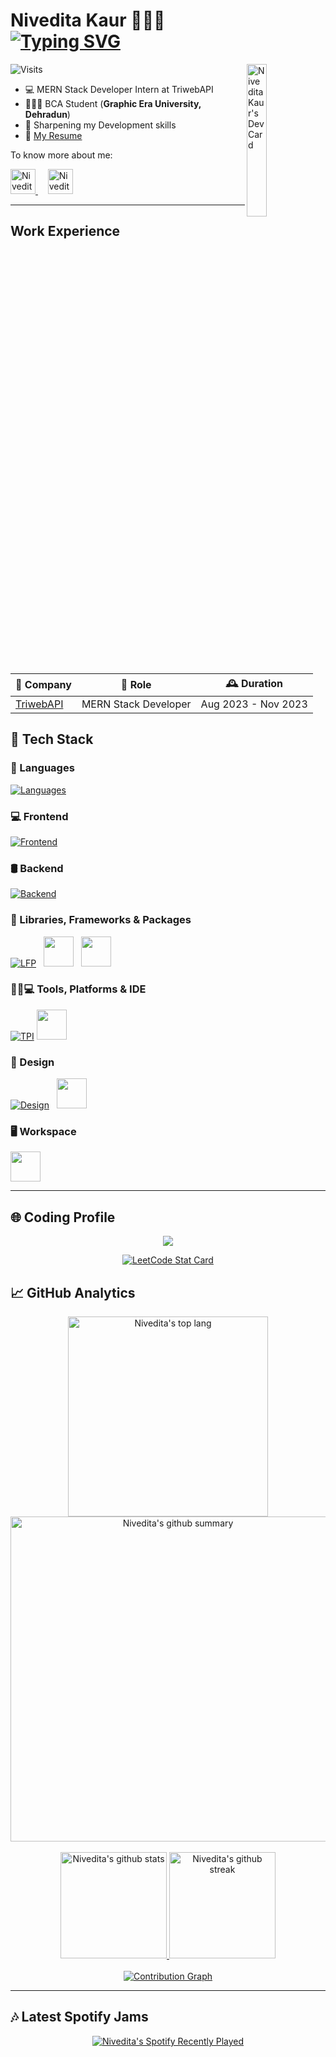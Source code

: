 # Nivedita Kaur 👩🏻‍💻 <br>[![Typing SVG](https://readme-typing-svg.demolab.com?font=Fragment+Mono&weight=500&size=20&pause=1000&color=3547D4&random=false&width=435&lines=Full+Stack+Developer;Graphic+Designer)](https://git.io/typing-svg)

<a href="https://app.daily.dev/niveditakaur"><img src="https://api.daily.dev/devcards/bcea52bc0fbf485e8d4cac6a4091afa1.png?r=i50" width="25%" align="right" alt="Nivedita Kaur's Dev Card"/></a>
<img alt="Visits" src="https://visitcount.itsvg.in/api?id=niveditakaur&label=Profile%20Impressions%20&color=1&icon=3&pretty=false">

- 💻 MERN Stack Developer Intern at TriwebAPI
- 👩🏻‍🎓 BCA Student (**Graphic Era University, Dehradun**)
- 🧠 Sharpening my Development skills
- 📜 [My Resume](https://drive.google.com/file/d/1EXesz9YjDy8lBVBm2lmD8SzGFCai9rOY/view?usp=sharing)

To know more about me:

<div>
<a href="mailto:niveditakaur5244@gmail.com">
  <img alt="Nivedita's Email" height="40px" src="https://user-images.githubusercontent.com/85930567/175770833-302b4ef2-faeb-421f-88eb-744737a4ad74.png"/>
</a>  &nbsp; &nbsp;
<a href="https://www.linkedin.com/in/niveditakaur/">
  <img alt="Nivedita's Linkedin" height="40px" src="https://user-images.githubusercontent.com/85930567/175769904-8f101a4f-5415-4855-83d8-11e8c1ee37b1.png"/>
</a>
</div>

---

## Work Experience

| 🏢 Company                          | 💼 Role              | 🕰️ Duration         |
| ----------------------------------- | -------------------- | ------------------- |
| [TriwebAPI](https://triwebapi.com/) | MERN Stack Developer | Aug 2023 - Nov 2023 |

## 🌟 Tech Stack

### 📝 Languages

[![Languages](https://skillicons.dev/icons?i=c,cpp,py,md,java,php,latex)](https://skillicons.dev)

### 💻 Frontend

[![Frontend](https://skillicons.dev/icons?i=react,html,css,js,ts,svg)](https://skillicons.dev)

### 🛢️ Backend

[![Backend](https://skillicons.dev/icons?i=nodejs,express,mysql,mongodb)](https://skillicons.dev)

### 🧩 Libraries, Frameworks & Packages

[![LFP](https://skillicons.dev/icons?i=react,bootstrap,styledcomponents,materialui,firebase)](https://skillicons.dev) &nbsp; <img src="https://cdn.jsdelivr.net/gh/devicons/devicon/icons/npm/npm-original-wordmark.svg" height=48/>  &nbsp; <img src="https://cdn.jsdelivr.net/gh/devicons/devicon/icons/yarn/yarn-original.svg" height=48/>

### 👩🏻💻 Tools, Platforms & IDE

[![TPI](https://skillicons.dev/icons?i=git,bash,babel,postman,github,vercel,vscode,androidstudio)](https://skillicons.dev) <img src="https://cdn.jsdelivr.net/gh/devicons/devicon/icons/jira/jira-original.svg" height=48/>

### 🎨 Design

[![Design](https://skillicons.dev/icons?i=ai,ps)](https://skillicons.dev) &nbsp; <img src="https://cdn.jsdelivr.net/gh/devicons/devicon/icons/canva/canva-original.svg" height=48/>

### 🖥️ Workspace

<img src="https://cdn.jsdelivr.net/gh/devicons/devicon/icons/windows8/windows8-original.svg" height=48/>

---

## 🌐 Coding Profile

<p align="center">
  <a href="https://leetcode.com/niveditakaurr/"><img src="https://img.shields.io/badge/-LeetCode-FFA116?style=for-the-badge&logo=LeetCode&logoColor=black"></a>
<br/>

<p align="center">
  <a href="https://leetcode.com/niveditakaurr/">
  <img alt="LeetCode Stat Card" src="https://leetcard.jacoblin.cool/niveditakaurr?theme=light&ext=heatmap&width=490&font=noto_sans_display"/>
  </a>
</p>

## 📈 GitHub Analytics

<div align="center">
  <a href="#">
    <img width="320em" src="https://github-readme-stats.vercel.app/api/top-langs?username=niveditakaur&layout=compact&theme=buefy&hide_border=false" alt="Nivedita's top lang"/>
  </a>
  <a href="#">
    <img width="520em" src="https://github-profile-summary-cards.vercel.app/api/cards/profile-details?username=niveditakaur&theme=buefy" alt="Nivedita's github summary"/>
  </a>
</div>
  <br>
<div align="center">
  <a href="#">
    <img height="170em" src="https://github-readme-stats.vercel.app/api?username=niveditakaur&theme=buefy&show_icons=true&hide_border=false" alt="Nivedita's github stats"/>
  </a>
  <a href="#">
    <img height="170em" src="https://github-readme-streak-stats.herokuapp.com/?user=niveditakaur&theme=buefy&hide_border=false" alt="Nivedita's github streak"/>
  </a>
</div>
  <br>
<div align="center">
  <a href="#">
    <img src="https://github-readme-activity-graph.vercel.app/graph?username=niveditakaur&theme=minimal&area=true&radius=14&title_color=9479dd&point=ff3860&line=FFDF99" alt="Contribution Graph"/>
  </a>
</div>

---

## 🎶 Latest Spotify Jams

<div align="center">
  <a href="#">
    <img src="https://spotify-recently-played-readme.vercel.app/api?user=bu6683h1prr583xo8x81b9gzf" alt="Nivedita's Spotify Recently Played"/>
  </a>
</div>
